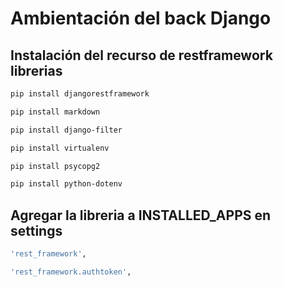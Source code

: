 # Ambientación del back Django

## Instalación del recurso de restframework librerias
```bash 
pip install djangorestframework
```
```bash 
pip install markdown
```
```bash 
pip install django-filter
```
```bash
pip install virtualenv
```
```bash
pip install psycopg2
```
```bash
pip install python-dotenv
```

## Agregar la libreria a INSTALLED_APPS en settings
```bash 
'rest_framework',
```
```bash
'rest_framework.authtoken',
```